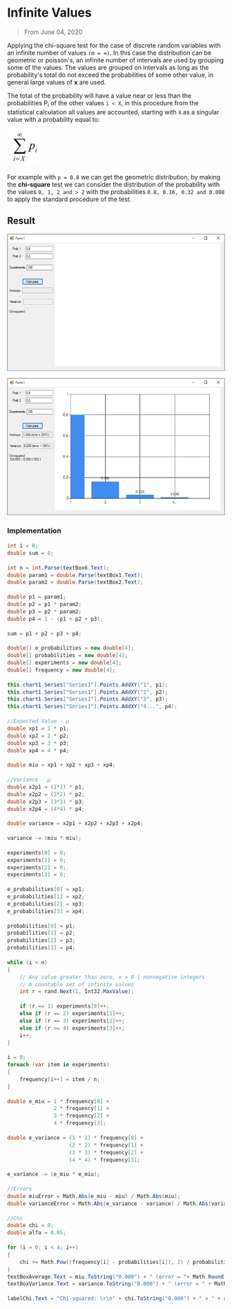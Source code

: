 # Infinite Values
> From June 04, 2020

Applying the chi-square test for the case of discrete random variables with an infinite number of values `(m = ∞)`. In this case the distribution can be geometric or poisson's, an infinite number of intervals are used by grouping some of the values. The values are grouped on intervals as long as the probability's total do not exceed the probabilities of some other value, in general large values of **x** are used.

The total of the probability will have a value near or less than the probabilities P<sub>i</sub> of the other values `i < X`, in this procedure  from the statistical calculation all values are accounted, starting with `X` as a singular value with a probability equal to:

![vi_2.png](./images/vi_2.png)

For example with `p = 0.8` we can get the geometric distribution, by making the **chi-square** test we can consider the distribution of the probability with the values `0, 1, 2 and > 2` with the probabilities `0.8, 0.16, 0.32 and 0.008` to apply the standard procedure of the test.

## Result

![vi_0.png](./images/vi_0.png)

![vi_1.png](./images/vi_1.png)

### Implementation
```csharp
int i = 0;
double sum = 0;

int n = int.Parse(textBox6.Text);
double param1 = double.Parse(textBox1.Text);
double param2 = double.Parse(textBox2.Text);

double p1 = param1;
double p2 = p1 * param2;
double p3 = p2 * param2;
double p4 = 1 - (p1 + p2 + p3);

sum = p1 + p2 + p3 + p4;

double[] e_probabilities = new double[4];
double[] probabilities = new double[4];
double[] experiments = new double[4];
double[] frequency = new double[4];

this.chart1.Series["Series1"].Points.AddXY("1", p1);
this.chart1.Series["Series1"].Points.AddXY("2", p2);
this.chart1.Series["Series1"].Points.AddXY("3", p3);
this.chart1.Series["Series1"].Points.AddXY("4...", p4);

//Expected Value - µ
double xp1 = 1 * p1;
double xp2 = 2 * p2;
double xp3 = 3 * p3;
double xp4 = 4 * p4;

double miu = xp1 + xp2 + xp3 + xp4;

//Variance - µ
double x2p1 = (1*1) * p1;
double x2p2 = (2*2) * p2;
double x2p3 = (3*3) * p3;
double x2p4 = (4*4) * p4;

double variance = x2p1 + x2p2 + x2p3 + x2p4;

variance -= (miu * miu);

experiments[0] = 0;
experiments[1] = 0;
experiments[2] = 0;
experiments[3] = 0;

e_probabilities[0] = xp1;
e_probabilities[1] = xp2;
e_probabilities[2] = xp3;
e_probabilities[3] = xp4;

probabilities[0] = p1;
probabilities[1] = p2;
probabilities[2] = p3;
probabilities[3] = p4;

while (i < n)
{
    // Any value greater than zero, x > 0 | nonnegative integers
    // A countable set of infinite values
    int r = rand.Next(1, Int32.MaxValue);
    
    if (r == 1) experiments[0]++;
    else if (r == 2) experiments[1]++;
    else if (r == 3) experiments[2]++;
    else if (r >= 4) experiments[3]++;
    i++;
}

i = 0;
foreach (var item in experiments)
{
    frequency[i++] = item / n;
}

double e_miu = 1 * frequency[0] +
               2 * frequency[1] +
               3 * frequency[2] +
               4 * frequency[3];

double e_variance = (1 * 1) * frequency[0] +
                    (2 * 2) * frequency[1] +
                    (3 * 3) * frequency[2] +
                    (4 * 4) * frequency[3];

e_variance -= (e_miu * e_miu);

//Errors
double miuError = Math.Abs(e_miu - miu) / Math.Abs(miu);
double varianceError = Math.Abs(e_variance - variance) / Math.Abs(variance);

//Chi
double chi = 0;
double alfa = 0.05;

for (i = 0; i < 4; i++)
{
    chi += Math.Pow((frequency[i] - probabilities[i]), 2) / probabilities[i];
}
textBoxAverage.Text = miu.ToString("0.000") + " (error = "+ Math.Round((miuError * 100)).ToString() + "%)";
textBoxVariance.Text = variance.ToString("0.000") + " (error = " + Math.Round((varianceError * 100)).ToString() + "%)";

labelChi.Text = "Chi-squared: \r\n" + chi.ToString("0.000") + " > " + alfa.ToString("0.000") + " ( " + ((chi > alfa) ? "YES" : "FALSE") + " )";
```
